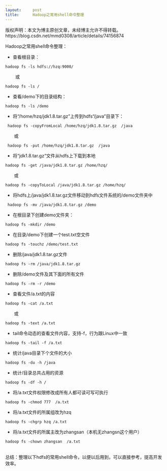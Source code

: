 ```yaml
---
layout:     post
title:      Hadoop之常用shell命令整理
---
```

<div id="article_content" class="article_content clearfix csdn-tracking-statistics" data-pid="blog" data-mod="popu_307" data-dsm="post">
								<div class="article-copyright">
					版权声明：本文为博主原创文章，未经博主允许不得转载。					https://blog.csdn.net/mmd0308/article/details/74156874				</div>
								            <link rel="stylesheet" href="https://csdnimg.cn/release/phoenix/template/css/ck_htmledit_views-f76675cdea.css">
						<div class="htmledit_views" id="content_views">
                
<p>Hadoop之常用shell命令整理：</p>
<p></p>
<ul><li>查看根目录：</li></ul><div><pre><code class="language-plain">hadoop fs -ls hdfs://hzq:9000/</code></pre>        或</div>
<div><pre><code class="language-plain">hadoop fs -ls /</code></pre>
<div>
<ul><li>查看/demo下的目录结构：</li></ul></div>
<div><pre><code class="language-plain">hadoop fs -ls /demo</code></pre>
<ul><li>将“/home/hzq/jdk1.8.tar.gz”上传到hdfs“/java”目录下：</li></ul><div><pre><code class="language-plain"> hadoop fs -copyFromLocal /home/hzq/jdk1.8.tar.gz  /java</code></pre>       或</div>
<div><pre><code class="language-plain"> hadoop fs -put /home/hzq/jdk1.8.tar.gz  /java</code></pre>
<ul><li>将“jdk1.8.tar.gz“文件从hdfs上下载到本地</li></ul><pre><code class="language-plain">hadoop fs -get /java/jdk1.8.tar.gz /home/hzq/</code></pre>       或</div>
<div><pre><code class="language-plain">hadoop fs -copyToLocal /java/jdk1.8.tar.gz /home/hzq/</code></pre>
<ul><li>将hdfs上/java/jdk1.8.tar.gz文件移动到hdfs文件系统的/demo文件夹中</li></ul><pre><code class="language-plain"> hadoop fs -mv /java/jdk1.8.tar.gz /demo</code></pre>
<ul><li>在根目录下创建demo文件夹：</li></ul><pre><code class="language-plain">hadoop fs -mkdir /demo</code></pre>
<ul><li>在目录/demo下创建一个test.txt空文件</li></ul><pre><code class="language-plain">hadoop fs -touchz /demo/test.txt</code></pre>
<ul><li>删除/java/jdk1.8.tar.gz文件</li></ul><pre><code class="language-plain">hadoop fs -rm /java/jdk1.8.tar.gz</code></pre>
<ul><li>删除/demo文件及其下面的所有文件</li></ul><pre><code class="language-plain">hadoop fs -rm -r /demo</code></pre>
<ul><li>查看文件/a.txt的内容</li></ul><pre><code class="language-plain">hadoop fs -cat /a.txt</code></pre>       或</div>
<div><pre><code class="language-plain">hadoop fs -text /a.txt</code></pre>
<ul><li>tail命令动态的查看文件内容，支持-f，行为跟Linux中一致</li></ul><pre><code class="language-plain">hadoop fs -tail -f /a.txt</code></pre>
<ul><li>统计/java目录下个文件的大小</li></ul><pre><code class="language-plain">hadoop fs -du -h /java</code></pre>
<ul><li>统计/目录总共占用的资源</li></ul><div><pre><code class="language-plain">hadoop fs -df -h /</code></pre>
<ul><li>将/a.txt文件权限修改成所有人都可读可写可执行</li></ul><div><pre><code class="language-plain">hadoop fs -chmod 777  /a.txt</code></pre></div>
<ul><li>将/a.txt文件的所属组改为hzq<br></li></ul><div><pre><code class="language-plain">hadoop fs -chgrp hzq /a.txt</code></pre>
<ul><li>将/a.txt文件的所属主改为zhangsan（本机无zhangsn这个用户）</li></ul><pre><code class="language-plain">hadoop fs -chown zhangsan  /a.txt</code></pre><br>
总结：整理以下hdfs的常用shell命令，以便以后用到，可以直接参考，提高开发效率。</div>
</div>
</div>
</div>
</div>
<p></p>
            </div>
                </div>